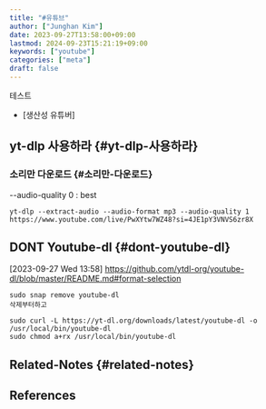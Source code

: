 ```yaml
---
title: "#유튜브"
author: ["Junghan Kim"]
date: 2023-09-27T13:58:00+09:00
lastmod: 2024-09-23T15:21:19+09:00
keywords: ["youtube"]
categories: ["meta"]
draft: false
---
```


테스트

-   [생산성 유튜버]


## yt-dlp 사용하라 {#yt-dlp-사용하라}




### 소리만 다운로드 {#소리만-다운로드}



--audio-quality 0 : best

```text
yt-dlp --extract-audio --audio-format mp3 --audio-quality 1 https://www.youtube.com/live/PwXYtw7WZ48?si=4JE1pY3VNVS6zr8X
```


## DONT Youtube-dl {#dont-youtube-dl}

<span class="timestamp-wrapper"><span class="timestamp">[2023-09-27 Wed 13:58]</span></span> <https://github.com/ytdl-org/youtube-dl/blob/master/README.md#format-selection>

```text
sudo snap remove youtube-dl
삭제부터하고

sudo curl -L https://yt-dl.org/downloads/latest/youtube-dl -o /usr/local/bin/youtube-dl
sudo chmod a+rx /usr/local/bin/youtube-dl
```


## Related-Notes {#related-notes}

## References

<style>.csl-entry{text-indent: -1.5em; margin-left: 1.5em;}</style><div class="csl-bib-body">
</div>
